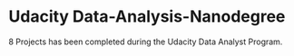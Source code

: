 # Udacity Data-Analysis-Nanodegree
8 Projects has been completed during the Udacity Data Analyst Program.
